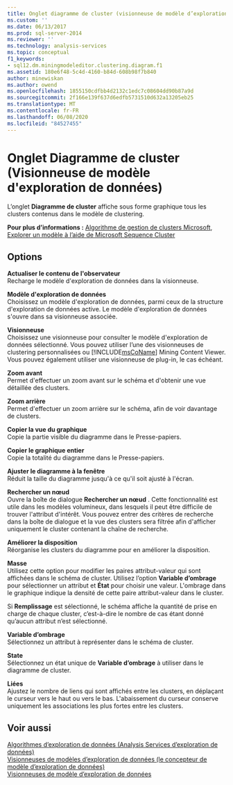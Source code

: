 ```yaml
---
title: Onglet diagramme de cluster (visionneuse de modèle d’exploration de données) | Microsoft Docs
ms.custom: ''
ms.date: 06/13/2017
ms.prod: sql-server-2014
ms.reviewer: ''
ms.technology: analysis-services
ms.topic: conceptual
f1_keywords:
- sql12.dm.miningmodeleditor.clustering.diagram.f1
ms.assetid: 180e6f48-5c4d-4160-b84d-608b98f7b840
author: minewiskan
ms.author: owend
ms.openlocfilehash: 1855150cdfbb4d2132c1edc7c08604dd90b87a9d
ms.sourcegitcommit: 2f166e139f637d6edfb5731510d632a13205eb25
ms.translationtype: MT
ms.contentlocale: fr-FR
ms.lasthandoff: 06/08/2020
ms.locfileid: "84527455"
---
```

# <a name="cluster-diagram-tab-mining-model-viewer"></a>Onglet Diagramme de cluster (Visionneuse de modèle d'exploration de données)
  L’onglet **Diagramme de cluster** affiche sous forme graphique tous les clusters contenus dans le modèle de clustering.  
  
 **Pour plus d’informations :** [Algorithme de gestion de clusters Microsoft](data-mining/microsoft-clustering-algorithm.md), [Explorer un modèle à l’aide de Microsoft Sequence Cluster](data-mining/browse-a-model-using-the-microsoft-cluster-viewer.md)  
  
## <a name="options"></a>Options  
 **Actualiser le contenu de l'observateur**  
 Recharge le modèle d'exploration de données dans la visionneuse.  
  
 **Modèle d'exploration de données**  
 Choisissez un modèle d'exploration de données, parmi ceux de la structure d'exploration de données active. Le modèle d'exploration de données s'ouvre dans sa visionneuse associée.  
  
 **Visionneuse**  
 Choisissez une visionneuse pour consulter le modèle d'exploration de données sélectionné. Vous pouvez utiliser l’une des visionneuses de clustering personnalisées ou [!INCLUDE[msCoName](../includes/msconame-md.md)] Mining Content Viewer. Vous pouvez également utiliser une visionneuse de plug-in, le cas échéant.  
  
 **Zoom avant**  
 Permet d'effectuer un zoom avant sur le schéma et d'obtenir une vue détaillée des clusters.  
  
 **Zoom arrière**  
 Permet d'effectuer un zoom arrière sur le schéma, afin de voir davantage de clusters.  
  
 **Copier la vue du graphique**  
 Copie la partie visible du diagramme dans le Presse-papiers.  
  
 **Copier le graphique entier**  
 Copie la totalité du diagramme dans le Presse-papiers.  
  
 **Ajuster le diagramme à la fenêtre**  
 Réduit la taille du diagramme jusqu'à ce qu'il soit ajusté à l'écran.  
  
 **Rechercher un nœud**  
 Ouvre la boîte de dialogue **Rechercher un nœud** . Cette fonctionnalité est utile dans les modèles volumineux, dans lesquels il peut être difficile de trouver l'attribut d'intérêt. Vous pouvez entrer des critères de recherche dans la boîte de dialogue et la vue des clusters sera filtrée afin d'afficher uniquement le cluster contenant la chaîne de recherche.  
  
 **Améliorer la disposition**  
 Réorganise les clusters du diagramme pour en améliorer la disposition.  
  
 **Masse**  
 Utilisez cette option pour modifier les paires attribut-valeur qui sont affichées dans le schéma de cluster. Utilisez l’option **Variable d’ombrage** pour sélectionner un attribut et **État** pour choisir une valeur. L'ombrage dans le graphique indique la densité de cette paire attribut-valeur dans le cluster.  
  
 Si **Remplissage** est sélectionné, le schéma affiche la quantité de prise en charge de chaque cluster, c’est-à-dire le nombre de cas étant donné qu’aucun attribut n’est sélectionné.  
  
 **Variable d’ombrage**  
 Sélectionnez un attribut à représenter dans le schéma de cluster.  
  
 **State**  
 Sélectionnez un état unique de **Variable d’ombrage** à utiliser dans le diagramme de cluster.  
  
 **Liées**  
 Ajustez le nombre de liens qui sont affichés entre les clusters, en déplaçant le curseur vers le haut ou vers le bas. L'abaissement du curseur conserve uniquement les associations les plus fortes entre les clusters.  
  
## <a name="see-also"></a>Voir aussi  
 [Algorithmes d’exploration de données &#40;Analysis Services d’exploration de données&#41;](data-mining/data-mining-algorithms-analysis-services-data-mining.md)   
 [Visionneuses de modèles d’exploration de données &#40;le concepteur de modèle d’exploration de données&#41;](mining-model-viewers-data-mining-model-designer.md)   
 [Visionneuses de modèle d’exploration de données](data-mining/data-mining-model-viewers.md)  
  
  

